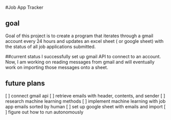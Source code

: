 #Job App Tracker
## goal
Goal of this project is to create a program that iterates through a gmail account every 24 hours and updates an excel sheet ( or google sheet) with the status of all job applications submitted. 

##current status
I successfully set up gmail API to connect to an account. Now, I am working on reading messages from gmail and will eventually work on importing those messages onto a sheet.

## future plans
[ ] connect gmail api
[ ] retrieve emails with header, contents, and sender
[ ] research machine learning methods
[ ] implement machine learning with job app emails sorted by human
[ ] set up google sheet with emails and import
[ ] figure out how to run autonomously
